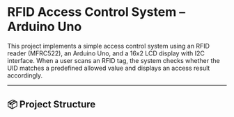 # RFID Access Control System – Arduino Uno

This project implements a simple access control system using an RFID reader (MFRC522), an Arduino Uno, and a 16x2 LCD display with I2C interface. When a user scans an RFID tag, the system checks whether the UID matches a predefined allowed value and displays an access result accordingly.

---

## 📦 Project Structure

